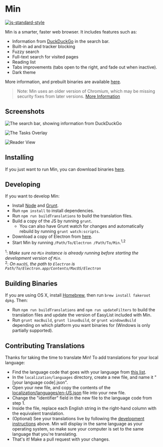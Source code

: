 # Min

[![js-standard-style](https://cdn.rawgit.com/feross/standard/master/badge.svg)](https://github.com/feross/standard)

Min is a smarter, faster web browser. It includes features such as:

* Information from [DuckDuckGo](https://duckduckgo.com) in the search bar.
* Built-in ad and tracker blocking
* Fuzzy search
* Full-text search for visited pages
* Reading list
* Tabs improvements (tabs open to the right, and fade out when inactive).
* Dark theme

More information, and prebuilt binaries are available [here](https://minbrowser.github.io/min/).

> Note: Min uses an older version of Chromium, which may be missing security fixes from later versions. [More Information](https://github.com/minbrowser/min/issues/440#issuecomment-338080554)

## Screenshots

![The search bar, showing information from DuckDuckGo](http://minbrowser.github.io/min/tour/img/searchbar_duckduckgo_answers.png)

![The Tasks Overlay](http://minbrowser.github.io/min/tour/img/tasks.png)

![Reader View](https://minbrowser.github.io/min/tour/img/reading_list.png)

## Installing

If you just want to run Min, you can download binaries [here](https://github.com/minbrowser/min/releases).

## Developing

If you want to develop Min:

* Install [Node](https://nodejs.org) and [Grunt](http://gruntjs.com).
* Run `npm install` to install dependencies.
* Run ```npm run buildTranslations``` to build the translation files.
* Build a copy of the JS by running ```grunt```.
  * You can also have Grunt watch for changes and automatically rebuild by running ```grunt watch:scripts```.
* Download a copy of Electron from [here](https://github.com/electron/electron/releases).
* Start Min by running `/Path/To/Electron /Path/To/Min`.<sup>1,2</sup>

<sup>1</sup>: _Make sure no `Min` instance is already running before starting the development version of `Min`._<br>
<sup>2</sup>: _On `macOS`, the path to `Electron` is `Path/To/Electron.app/Contents/MacOS/Electron`_

## Building Binaries

If you are using OS X, install [Homebrew](http://brew.sh), then run `brew install fakeroot dpkg`.
Then:
* Run ```npm run buildTranslations``` and ```npm run updateFilters``` to build the translation files and update the version of EasyList included with Min.
* Run ```grunt macBuild```, ```grunt linuxBuild```, or ```grunt windowsBuild``` depending on which platform you want binaries for (Windows is only partially supported).

## Contributing Translations

Thanks for taking the time to translate Min! To add translations for your local language:

* Find the language code that goes with your language from [this list](https://electron.atom.io/docs/api/locales/#locales).
* In the ```localization/languages``` directory, create a new file, and name it "[your language code].json".
* Open your new file, and copy the contents of the <a href="https://github.com/minbrowser/min/blob/master/localization/languages/en-US.json">localization/languages/en-US.json</a> file into your new file.
* Change the "identifier" field in the new file to the language code from step 1.
* Inside the file, replace each English string in the right-hand column with the equivalent translation.
* (Optional) See your translations live by following the [development instructions](#installing) above. Min will display in the same language as your operating system, so make sure your computer is set to the same language that you're translating.
* That's it! Make a pull request with your changes.
